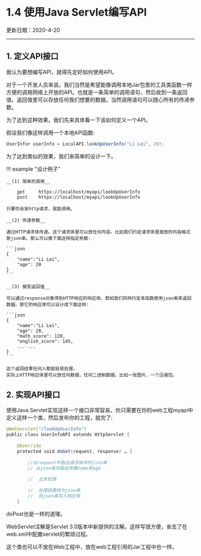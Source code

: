 # 1.4 使用Java Servlet编写API

更新日期：2020-4-20

-------------------------------------  

## 1. 定义API接口

我认为要想编写API，就得先定好如何使用API。

对于一个开发人员来说。我们当然是希望能像调用本地Jar包里的工具类函数一样方便的调用网络上开放的API。也就是一条简单的调用语句，然后收到一条返回值。返回值里可以存放任何我们想要的数据。当然调用语句可以随心所有的传递参数。

为了达到这种效果。我们先来具体看一下该如何定义一个API。

假设我们像这样调用一个本地API函数:

```java
UserInfor userInfo = LocalAPI.lookUpUserInfo("Li Lei", 20);
```

为了达到类似的效果，我们来简单的设计一下。

!!! example "设计例子"

    __(1) 简单的调用__

        get     https://localhost/myapi/lookUpUserInfo
        post    https://localhost/myapi/lookUpUserInfo

    只要你会发http请求，就能调用。

    __(2) 传递参数__

    通过HTTP请求体传递。这个请求体里可以放任何内容。比如我们约定请求体里面放的内容格式是json串。那么可以像下面这样指定参数:

    ```json
    {
        "name":"Li Lei",
        "age": 20
    }
    ```

    __(3) 接受返回值__

    可以通过response对象得到HTTP响应的响应体。假如我们同样约定本函数使用json串来返回数据。那它的响应体可以设计成下面这样:

    ```json
    {
        "name":"Li Lei",
        "age": 20,
        "math_score": 120,
        "english_score": 145,
        ... ...
    }
    ```

    这个返回结果任何人都能轻易处理。
    实际上HTTP响应体里可以放任何数据，任何二进制数据。比如一张图片，一个压缩包。

## 2. 实现API接口

使用Java Servlet实现这样一个接口非常容易，你只需要在你的web工程myapi中定义这样一个类，然后发布你的工程，就完了:

```java
@WebServlet("/lookUpUserInfo")
public class UserInfoAPI extends HttpServlet {
    
    @Override
    protected void doGet(request, response) … {
        
        //从request中取出请求体中的json串
        // 从json串中取出参数name和age
        
        //  业务处理
        
        //  处理结果转为json串
        //  将json串写入响应体
    }
```

doPost也是一样的道理。

WebServlet注解是Servlet 3.0版本中新提供的注解。这样写很方便，省去了在web.xml中配置servlet的繁琐过程。

这个类也可以不放在Web工程中，放在web工程引用的Jar工程中也一样。
